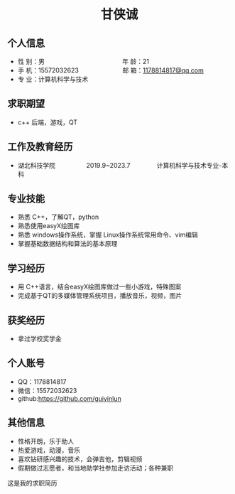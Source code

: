  <center>
     <h1>甘侠诚</h1>
 </center>

## 个人信息 

* 性 别：男&emsp;&emsp;&emsp;&emsp;&emsp;&emsp;&emsp;&emsp;&emsp;&emsp;&emsp;&emsp;&ensp;年 龄：21  
* 手 机：15572032623 &emsp;&emsp;&emsp;&emsp;&emsp;&emsp;&ensp;  邮 箱：1178814817@qq.com    
* 专 业：计算机科学与技术 &emsp;&emsp;&emsp;&emsp;&emsp; 

## 求职期望

* c++ 后端，游戏，QT
 
## 工作及教育经历
    
* 湖北科技学院&emsp;&emsp;&emsp;&emsp;&emsp;2019.9~2023.7&emsp;&emsp;&emsp;&emsp; 计算机科学与技术专业-本科        

## 专业技能

* 熟悉 C++，了解QT，python
* 熟悉使用easyX绘图库
* 熟悉 windows操作系统，掌握 Linux操作系统常用命令、vim编辑
* 掌握基础数据结构和算法的基本原理

## 学习经历

* 用 C++语言，结合easyX绘图库做过一些小游戏，特殊图案
* 完成基于QT的多媒体管理系统项目，播放音乐，视频，图片

## 获奖经历
* 拿过学校奖学金

## 个人账号 
* QQ：1178814817
* 微信：15572032623
* github:https://github.com/guiyinlun

## 其他信息 
* 性格开朗，乐于助人
* 热爱游戏，动漫，音乐
* 喜欢钻研感兴趣的技术，会弹吉他，剪辑视频
* 假期做过志愿者，和当地助学社参加走访活动；各种兼职

这是我的求职简历
